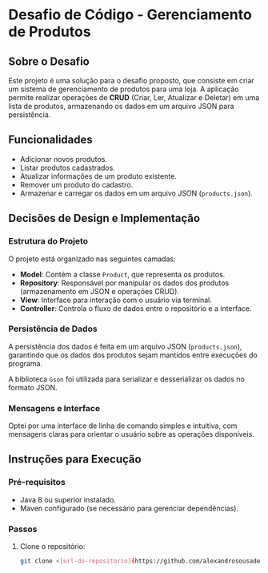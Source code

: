 # Desafio de Código - Gerenciamento de Produtos

## Sobre o Desafio

Este projeto é uma solução para o desafio proposto, que consiste em criar um sistema de gerenciamento de produtos para uma loja. A aplicação permite realizar operações de **CRUD** (Criar, Ler, Atualizar e Deletar) em uma lista de produtos, armazenando os dados em um arquivo JSON para persistência.

## Funcionalidades

- Adicionar novos produtos.
- Listar produtos cadastrados.
- Atualizar informações de um produto existente.
- Remover um produto do cadastro.
- Armazenar e carregar os dados em um arquivo JSON (`products.json`).

## Decisões de Design e Implementação

### Estrutura do Projeto

O projeto está organizado nas seguintes camadas:

- **Model**: Contém a classe `Product`, que representa os produtos.
- **Repository**: Responsável por manipular os dados dos produtos (armazenamento em JSON e operações CRUD).
- **View**: Interface para interação com o usuário via terminal.
- **Controller**: Controla o fluxo de dados entre o repositório e a interface.

### Persistência de Dados

A persistência dos dados é feita em um arquivo JSON (`products.json`), garantindo que os dados dos produtos sejam mantidos entre execuções do programa. 

A biblioteca `Gson` foi utilizada para serializar e desserializar os dados no formato JSON.

### Mensagens e Interface

Optei por uma interface de linha de comando simples e intuitiva, com mensagens claras para orientar o usuário sobre as operações disponíveis.

## Instruções para Execução

### Pré-requisitos

- Java 8 ou superior instalado.
- Maven configurado (se necessário para gerenciar dependências).

### Passos

1. Clone o repositório:
   ```bash
   git clone <[url-do-repositorio](https://github.com/alexandrosousadev/Gerenciamento-de-Produtos-para-a-Loja-AgilStore.git)>
  
